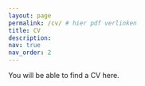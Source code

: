 ```yaml
---
layout: page
permalink: /cv/ # hier pdf verlinken
title: CV
description:
nav: true
nav_order: 2
---
```


You will be able to find a CV here.
